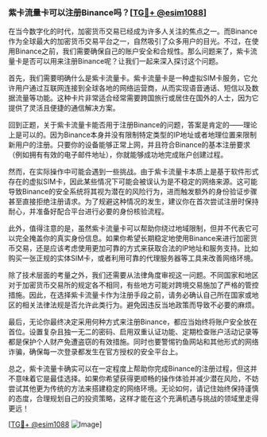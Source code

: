 ### 紫卡流量卡可以注册Binance吗？[[TG💪+ @esim1088](https://t.me/s/esim1088)]

在当今数字化的时代，加密货币交易已经成为许多人关注的焦点之一。而Binance作为全球最大的加密货币交易平台之一，自然吸引了众多用户的目光。不过，在使用Binance之前，我们需要确保自己的账户安全和合规性。那么问题来了，紫卡流量卡是否可以用来注册Binance呢？让我们一起来深入探讨这个问题。

首先，我们需要明确什么是紫卡流量卡。紫卡流量卡是一种虚拟SIM卡服务，它允许用户通过互联网连接到全球各地的网络运营商，从而实现语音通话、短信以及数据流量等功能。这种卡片非常适合经常需要跨国旅行或居住在国外的人士，因为它提供了灵活且便捷的通信解决方案。

回到正题，关于紫卡流量卡能否用于注册Binance的问题，答案是肯定的——理论上是可以的。因为Binance本身并没有限制特定类型的IP地址或者地理位置来限制新用户的注册。只要你的设备能够正常上网，并且符合Binance的基本注册要求（例如拥有有效的电子邮件地址），你就能够成功地完成账户创建过程。

然而，在实际操作中可能会遇到一些挑战。由于紫卡流量卡本质上是基于软件形式存在的虚拟SIM卡，因此某些情况下可能会被误认为是不稳定的网络来源。这可能导致Binance的安全系统将其视为潜在的风险行为，进而触发额外的身份验证步骤甚至直接拒绝注册请求。为了规避这种情况的发生，建议你在首次尝试注册时保持耐心，并准备好配合平台进行必要的身份核验流程。

此外，值得注意的是，虽然紫卡流量卡可以帮助你绕过地域限制，但并不代表它可以完全掩盖你的真实身份信息。如果你希望长期稳定地使用Binance来进行加密货币交易，还是应该考虑使用更加可靠的方式来获取合法的IP地址和服务支持。比如购买一张正规的实体SIM卡，或者利用可靠的代理服务器等工具来改善网络环境。

除了技术层面的考量之外，我们还需要从法律角度审视这一问题。不同国家和地区对于加密货币交易所的规定各不相同，有些地方可能对跨境交易施加了严格的管控措施。因此，在选择紫卡流量卡作为注册手段之前，请务必确认自己所在国家或地区的相关法律法规是否允许此类行为。避免因违反当地政策而导致不必要的麻烦。

最后，无论你最终决定采用何种方式来注册Binance，都应当始终将账户安全放在首位。设置复杂且独一无二的密码、启用双重认证功能、定期检查账户活动记录等都是保护个人财产免遭盗窃的有效措施。同时也要警惕钓鱼网站和其他形式的网络诈骗，确保每一次登录都发生在官方授权的安全平台上。

总之，紫卡流量卡确实可以在一定程度上帮助你完成Binance的注册过程，但这并不意味着它是最佳选择。如果你希望获得更顺畅的操作体验并减少潜在风险，不妨尝试其他更为传统的方法来搭建稳定的网络环境。无论如何，请记住始终保持谨慎的态度，合理规划自己的投资策略，这样才能在这个充满机遇与挑战的领域里走得更远！

[[TG💪+ @esim1088](https://t.me/s/esim1088) ![Image](https://i.postimg.cc/4NQfJmqS/Snipaste-2025-05-13-00-14-12.png)]